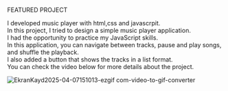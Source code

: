 FEATURED PROJECT
<br>

I developed music player with html,css and javascrpit.
<br>
In this project, I tried to design a simple music player application.
<br>
I had the opportunity to practice my JavaScript skills.
<br>
In this application, you can navigate between tracks, pause and play songs, and shuffle the playback. 
<br>
I also added a button that shows the tracks in a list format.
<br>
You can check the video below for more details about the project.
<br>

![EkranKayd2025-04-07151013-ezgif com-video-to-gif-converter](https://github.com/user-attachments/assets/b0816427-70b1-4cdf-bdb1-7e7a1699c500)
